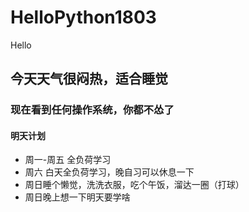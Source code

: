 # HelloPython1803
Hello

## 今天天气很闷热，适合睡觉

### 现在看到任何操作系统，你都不怂了

#### 明天计划
- 周一-周五 全负荷学习
- 周六 白天全负荷学习，晚自习可以休息一下
- 周日睡个懒觉，洗洗衣服，吃个午饭，溜达一圈（打球）
- 周日晚上想一下明天要学啥
